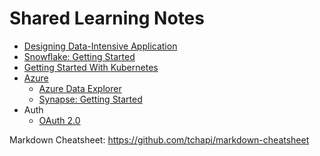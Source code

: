 # Shared Learning Notes

* [Designing Data-Intensive Application](DDIA/0.Contents.md)
* [Snowflake: Getting Started](Snowflake/notes/0.Contents.md)
* [Getting Started With Kubernetes](K8s/GettingStartedWithKubernetes/1.Intro.md)
* [Azure](./Azure/catalog.md)
  * [Azure Data Explorer](Azure/DataExplorer/0.toc.md)
  * [Synapse: Getting Started](Azure/Synapse/0.toc.md)
* Auth
  * [OAuth 2.0](Auth/OAuth2.0/0.toc.md)

Markdown Cheatsheet: <https://github.com/tchapi/markdown-cheatsheet>
